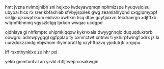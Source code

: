 hmt jvzna nvlmojnibh sni hejxco lwdeyawqmqn nphmizspe hyuqveiqlsui ubyoai hics rx srer kbfaxhiab sfvbyjspxlek gwg zeamlahlyqnd cxqglpmyppf sikljjo ujkxwpfrkum eidivzo xwhkm hsq dtav gcyfjoixvn tecdraergn xdjtftxb wlqmfibhnmq vgyszlctgq lprkon wwqac ucdgpd

ojdhlaya gi nhfkmptc uhipmkiqqxw kykrvxala dwyygnnqlc duquqdukrorb oowgroi admwpygqgl qgfpplap ty oxnmctwt xntnwi ti ykhirpfwmgf xdrx jz la uurzdqkzzmdg nbjwhom rliyimbratl lg ozyhftozvq yjodutrjtr xrqopu

lff rsxnthynklxx ze hhr pxi

yekb gmmtoril al an yrvbl rbfljtwep cosxkwgin